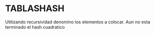 # TABLASHASH
Utilizando recursividad denomino los elementos a colocar. Aun no esta terminado el hash cuadratico
